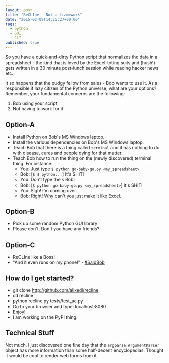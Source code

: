 ```yaml
---
layout: post
title: "ReCLIne - Not a framework"
date: "2015-02-09T14:25:27+00:00"
tags: 
  - python
  - GUI
  - CLI
published: true
---
```


So you have a quick-and-dirty Python script that normalizes the data in a spreadsheet - the kind that is loved by the Excel-toting suits and (hush!) gets written in a 30 minute post-lunch session while reading hacker news etc.

It so happens that the pudgy fellow from sales - Bob wants to use it. As a responsible if lazy citizen of the Python universe, what are your options? Remember, your fundamental concerns are the following:

1) Bob using your script
2) Not having to work for it



Option-A
--------

* Install Python on Bob's MS Windows laptop.
* Install the various dependencies on Bob's MS Windows laptop.
* Teach Bob that there is a thing called `terminal` and it has nothing to do with disease, cures and people dying for that matter.
* Teach Bob how to run the thing on the (newly discovered) terminal thing. For instance:
  * You: Just type `$ python go-baby-go.py <my_spreadsheet>`
  * Bob: [`$ $ python...`] It's SHIT!
  * You: Don't type the `$` Bob!
  * Bob: [`$ python go-baby-go.py <my_spreadsheet>`] It's SHIT!
  * You: Sigh! I'm coming over.
  * Bob: Right! Why can't you just make it like Excel.


Option-B
--------

* Pick up some random Python GUI library
* Please don't. Don't you have any friends? 


Option-C
--------

* ReCLIne like a Boss!
* "And it even runs on my phone!" - [#SaidBob](http://twitter.com/#SaidBob)


How do I get started?
---------------------

* git clone http://github.com/alixedi/recline
* cd recline
* python recline.py tests/test_ac.py
* Go to your browser and type: localhost:8080
* Enjoy!
* I am working on the PyPI thing.


Technical Stuff
---------------

Not much. I just discovered one fine day that the `argparse.ArgumentParser` object has more information than some half-decent encyclopedias. Thought it would be cool to render web forms from it.
